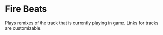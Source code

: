 # Fire Beats
Plays remixes of the track that is currently playing in game. Links for tracks are customizable.